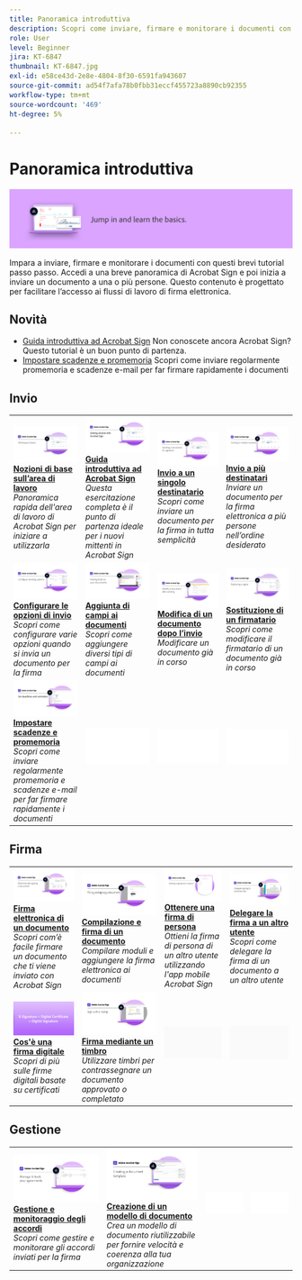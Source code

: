 ```yaml
---
title: Panoramica introduttiva
description: Scopri come inviare, firmare e monitorare i documenti con questi brevi tutorial passo passo
role: User
level: Beginner
jira: KT-6847
thumbnail: KT-6847.jpg
exl-id: e58ce43d-2e8e-4804-8f30-6591fa943607
source-git-commit: ad54f7afa78b0fbb31eccf455723a8890cb92355
workflow-type: tm+mt
source-wordcount: '469'
ht-degree: 5%

---
```


# Panoramica introduttiva

![Immagine introduttiva di Sign](../assets/Hero-GettingStarted.png)

Impara a inviare, firmare e monitorare i documenti con questi brevi tutorial passo passo. Accedi a una breve panoramica di Acrobat Sign e poi inizia a inviare un documento a una o più persone. Questo contenuto è progettato per facilitare l’accesso ai flussi di lavoro di firma elettronica.

## Novità

* [Guida introduttiva ad Acrobat Sign](new-sender.md)
Non conoscete ancora Acrobat Sign? Questo tutorial è un buon punto di partenza.
* [Impostare scadenze e promemoria](set-deadlines-reminders.md)
Scopri come inviare regolarmente promemoria e scadenze e-mail per far firmare rapidamente i documenti

## Invio

<table style="table-layout:fixed">
<tr>
 <td>
    <a href="quick-tour.md">
      <img alt="Nozioni di base sull’area di lavoro" src="../assets/workspace_1280.png" />
    </a>
    <div>
    <a href="quick-tour.md"><strong>Nozioni di base sull’area di lavoro</strong></a>
    </div>
    <em>Panoramica rapida dell'area di lavoro di Acrobat Sign per iniziare a utilizzarla</em>
    <br>
  </td>
  <td>
    <a href="new-sender.md">
      <img alt="Guida introduttiva ad Acrobat Sign" src="../assets/gettingstartednew.png" />
    </a>
    <div>
    <a href="new-sender.md"><strong>Guida introduttiva ad Acrobat Sign</strong></a>
    </div>
    <em>Questa esercitazione completa è il punto di partenza ideale per i nuovi mittenti in Acrobat Sign</em>
    <br>
  </td>
  <td>
    <a href="send-to-single-recipient.md">
      <img alt="Invio a un singolo destinatario" src="../assets/Send-to-single-recipient.png" />
    </a>
    <div>
    <a href="send-to-single-recipient.md"><strong>Invio a un singolo destinatario</strong></a>
    </div>
    <em>Scopri come inviare un documento per la firma in tutta semplicità</em>
    <br>
  </td>
  <td>
    <a href="send-to-multiple-recipients.md">
      <img alt="Invio a più destinatari" src="../assets/Sending-to-multiple-recipients.png" />
    </a>
    <div>
    <a href="send-to-multiple-recipients.md"><strong>Invio a più destinatari</strong></a>
    </div>
    <em>Inviare un documento per la firma elettronica a più persone nell’ordine desiderato</em>
    <br>
  </td>
</tr>
<tr>
  <td>
    <a href="sending-options.md">
      <img alt="Configurare le opzioni di invio" src="../assets/Sendingoptions.png" />
    </a>
    <div>
    <a href="sending-options.md"><strong>Configurare le opzioni di invio</strong></a>
    </div>
    <em>Scopri come configurare varie opzioni quando si invia un documento per la firma</em>
    <br>
  </td>
  <td>
    <a href="adding-fields.md">
      <img alt="Aggiunta di campi ai documenti" src="../assets/AddingFields.png" />
    </a>
    <div>
    <a href="adding-fields.md"><strong>Aggiunta di campi ai documenti</strong></a>
    </div>
    <em>Scopri come aggiungere diversi tipi di campi ai documenti</em>
    <br>
  </td>
  <td>
    <a href="modify-in-flight.md">
      <img alt="Modifica di un documento dopo l’invio" src="../assets/Modifying-sending.png" />
    </a>
    <div>
    <a href="modify-in-flight.md"><strong>Modifica di un documento dopo l’invio</strong></a>
    </div>
    <em>Modificare un documento già in corso</em>
    <br>
  </td>
  <td>
    <a href="replace-signer.md">
      <img alt="Sostituzione di un firmatario" src="../assets/replace-signer.png" />
    </a>
    <div>
    <a href="replace-signer.md"><strong>Sostituzione di un firmatario</strong></a>
    </div>
    <em>Scopri come modificare il firmatario di un documento già in corso</em>
     <br>
  </td>
</tr>
<tr>
  <td>
      <a href="set-deadlines-reminders.md">
        <img alt="Impostare scadenze e promemoria" src="../assets/Reminders.png" />
      </a>
      <div>
      <a href="set-deadlines-reminders.md"><strong>Impostare scadenze e promemoria</strong></a>
      </div>
      <em>Scopri come inviare regolarmente promemoria e scadenze e-mail per far firmare rapidamente i documenti</em>
      <br>
    </td> 
  <td>
      <img alt="Spaziatore" src="../assets/Whitespacer.png" />
      <div>
      <br>
    </td>
    <td>
      <img alt="Spaziatore" src="../assets/Whitespacer.png" />
      <div>
      <br>
    </td>
    <td>
      <img alt="Spaziatore" src="../assets/Whitespacer.png" />
      <div>
      <br>
    </td>
</tr>
</table>

## Firma

<table style="table-layout:fixed">
<tr>
  <td>
    <a href="electronically-sign-a-document.md">
      <img alt="Firma elettronica di un documento" src="../assets/Electronically-sign.png" />
    </a>
    <div>
    <a href="electronically-sign-a-document.md"><strong>Firma elettronica di un documento</strong></a>
    </div>
    <em>Scopri com’è facile firmare un documento che ti viene inviato con Acrobat Sign</em>
    <br>
  </td>
  <td>
    <a href="fill-and-sign.md">
      <img alt="Compilazione e firma di un documento" src="../assets/FillandSign.png" />
    </a>
    <div>
    <a href="fill-and-sign.md"><strong>Compilazione e firma di un documento</strong></a>
    </div>
    <em>Compilare moduli e aggiungere la firma elettronica ai documenti</em>
    <br>
  </td>
  <td>
    <a href="sign-in-person.md">
      <img alt="Ottenere una firma di persona" src="../assets/In-person.png" />
    </a>
    <div>
    <a href="sign-in-person.md"><strong>Ottenere una firma di persona</strong></a>
    </div>
    <em>Ottieni la firma di persona di un altro utente utilizzando l'app mobile Acrobat Sign</em>
    <br>
  </td>
  <td>
    <a href="delegate-signing.md">
      <img alt="Delegare la firma a un altro utente" src="../assets/Delegatesigning.png" />
    </a>
    <div>
    <a href="delegate-signing.md"><strong>Delegare la firma a un altro utente</strong></a>
    </div>
    <em>Scopri come delegare la firma di un documento a un altro utente</em>
    <br>
  </td>
</tr>
<tr>
  <td>
    <a href="sign-with-a-digital-signature.md">
      <img alt="Cos&apos;è una firma digitale" src="../assets/Whatisdigsig_1280.jpg" />
    </a>
    <div>
    <a href="sign-with-a-digital-signature.md"><strong>Cos'è una firma digitale</strong></a>
    </div>
    <em>Scopri di più sulle firme digitali basate su certificati</em>
    <br>
  </td>
  <td>
    <a href="sign-with-a-stamp.md">
      <img alt="Firma mediante un timbro" src="../assets/Stamp.png" />
    </a>
    <div>
    <a href="sign-with-a-stamp.md"><strong>Firma mediante un timbro</strong></a>
    </div>
    <em>Utilizzare timbri per contrassegnare un documento approvato o completato</em>
     <br>
  </td> 
 <td>
    <img alt="Spaziatore" src="../assets/Grayspacer.png" />
    <div>
    <br>
  </td>
  <td>
    <img alt="Spaziatore" src="../assets/Grayspacer.png" />
    <div>
    <br>
  </td>
</tr>  
</table>

## Gestione

<table style="table-layout:fixed">
<tr>
  <td>
    <a href="manage-and-track.md">
      <img alt="Gestione e monitoraggio degli accordi" src="../assets/Manage_1280.png" />
    </a>
    <div>
    <a href="manage-and-track.md"><strong>Gestione e monitoraggio degli accordi</strong></a>
    </div>
    <em>Scopri come gestire e monitorare gli accordi inviati per la firma</em>
    <br>
  </td>
  <td>
    <a href="../sign-advanced-users/create-a-template.md">
      <img alt="Creazione di un modello di documento" src="../assets/Template.png" />
    </a>
    <div>
    <a href="../sign-advanced-users/create-a-template.md"><strong>Creazione di un modello di documento</strong></a>
    </div>
    <em>Crea un modello di documento riutilizzabile per fornire velocità e coerenza alla tua organizzazione</em>
    <br>
  </td>
  <td>
    <img alt="Spaziatore" src="../assets/Whitespacer.png" />
    <div>
    <br>
  </td>
  <td>
    <img alt="Spaziatore" src="../assets/Whitespacer.png" />
    <div>
    <br>
  </td>
</tr>
</table>
